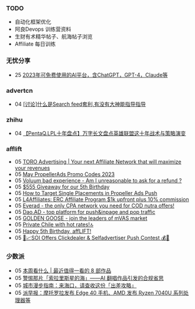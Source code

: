 ### TODO
-  自动化框架优化
-  阿良Devops 训练营资料
-  生财有术精华帖子、航海帖子浏览
-  Affiliate 每日训练

### 无忧分享
<!-- ruyo:START -->
-  25 [2023年可免费使用的AI平台，含ChatGPT，GPT-4，Claude等](https://51.ruyo.net/18350.html)<!-- ruyo:END -->

### advertcn
<!-- advertcn:START -->
-  04 [[讨论]什么是Search feed套利,有没有大神能指导指导](https://www.advertcn.com/forum.php?mod=viewthread&tid=110195)<!-- advertcn:END -->

### zhihu
<!-- zhihu:START -->
-  04 [【PentaQ.LPL十年盘点】万字长文盘点英雄联盟这十年战术与策略演变](http://zhuanlan.zhihu.com/p/626480490?utm_campaign=rss&utm_medium=rss&utm_source=rss&utm_content=title)<!-- zhihu:END -->

### afflift
<!-- afflift:START -->
-  05 [TORO Advertising | Your next Affiliate Network that will maximize your revenues](https://afflift.com/f/threads/toro-advertising-your-next-affiliate-network-that-will-maximize-your-revenues.7746/)
-  05 [May PropellerAds Promo Codes 2023](https://afflift.com/f/threads/may-propellerads-promo-codes-2023.10871/)
-  05 [Voluum bad experience - Am I unreasonable to ask for a refund ?](https://afflift.com/f/threads/voluum-bad-experience-am-i-unreasonable-to-ask-for-a-refund.10814/)
-  05 [$555 Giveaway for our 5th Birthday](https://afflift.com/f/threads/555-giveaway-for-our-5th-birthday.10855/)
-  05 [How to Target Single Placements in Propeller Ads Push](https://afflift.com/f/threads/how-to-target-single-placements-in-propeller-ads-push.10869/)
-  05 [L4Affiliates: ERC Affiliate Program $1k upfront plus 10% commission](https://afflift.com/f/threads/l4affiliates-erc-affiliate-program-1k-upfront-plus-10-commission.10887/)
-  05 [Everad - the only CPA network you need for COD nutra offers!](https://afflift.com/f/threads/everad-the-only-cpa-network-you-need-for-cod-nutra-offers.7700/)
-  05 [Dao.AD - top platform for push&amp;inpage and pop traffic](https://afflift.com/f/threads/dao-ad-top-platform-for-push-inpage-and-pop-traffic.5708/)
-  05 [GOLDEN GOOSE - join the leaders of mVAS market](https://afflift.com/f/threads/golden-goose-join-the-leaders-of-mvas-market.5191/)
-  05 [Private Chile with hot rates!🔝](https://afflift.com/f/threads/private-chile-with-hot-rates-%F0%9F%94%9D.10886/)
-  05 [Happy 5th Birthday, affLIFT!](https://afflift.com/f/threads/happy-5th-birthday-afflift.10842/)
-  05 [🚀📈SOI Offers Clickdealer &amp; Selfadvertiser Push Contest  💰🤑](https://afflift.com/f/threads/%F0%9F%9A%80%F0%9F%93%88soi-offers-clickdealer-selfadvertiser-push-contest-%F0%9F%92%B0%F0%9F%A4%91.10846/)<!-- afflift:END -->

### 少数派
<!-- sspai:START -->
-  05 [本周看什么 | 最近值得一看的 8 部作品](https://sspai.com/post/79581)
-  05 [警惕那片「索拉里斯星的海」——AI 翻唱作品引发的合规省思](https://sspai.com/post/79510)
-  05 [城市漫步指南：来海口，请查收这份「出差攻略」](https://sspai.com/post/79544)
-  05 [派早报：摩托罗拉发布 Edge 40 手机、AMD 发布 Ryzen 7040U 系列处理器等](https://sspai.com/post/79570)<!-- sspai:END -->
